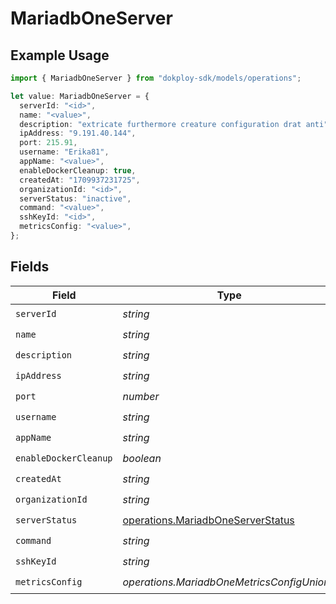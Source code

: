 # MariadbOneServer

## Example Usage

```typescript
import { MariadbOneServer } from "dokploy-sdk/models/operations";

let value: MariadbOneServer = {
  serverId: "<id>",
  name: "<value>",
  description: "extricate furthermore creature configuration drat anti",
  ipAddress: "9.191.40.144",
  port: 215.91,
  username: "Erika81",
  appName: "<value>",
  enableDockerCleanup: true,
  createdAt: "1709937231725",
  organizationId: "<id>",
  serverStatus: "inactive",
  command: "<value>",
  sshKeyId: "<id>",
  metricsConfig: "<value>",
};
```

## Fields

| Field                                                                                  | Type                                                                                   | Required                                                                               | Description                                                                            |
| -------------------------------------------------------------------------------------- | -------------------------------------------------------------------------------------- | -------------------------------------------------------------------------------------- | -------------------------------------------------------------------------------------- |
| `serverId`                                                                             | *string*                                                                               | :heavy_check_mark:                                                                     | N/A                                                                                    |
| `name`                                                                                 | *string*                                                                               | :heavy_check_mark:                                                                     | N/A                                                                                    |
| `description`                                                                          | *string*                                                                               | :heavy_check_mark:                                                                     | N/A                                                                                    |
| `ipAddress`                                                                            | *string*                                                                               | :heavy_check_mark:                                                                     | N/A                                                                                    |
| `port`                                                                                 | *number*                                                                               | :heavy_check_mark:                                                                     | N/A                                                                                    |
| `username`                                                                             | *string*                                                                               | :heavy_check_mark:                                                                     | N/A                                                                                    |
| `appName`                                                                              | *string*                                                                               | :heavy_check_mark:                                                                     | N/A                                                                                    |
| `enableDockerCleanup`                                                                  | *boolean*                                                                              | :heavy_check_mark:                                                                     | N/A                                                                                    |
| `createdAt`                                                                            | *string*                                                                               | :heavy_check_mark:                                                                     | N/A                                                                                    |
| `organizationId`                                                                       | *string*                                                                               | :heavy_check_mark:                                                                     | N/A                                                                                    |
| `serverStatus`                                                                         | [operations.MariadbOneServerStatus](../../models/operations/mariadboneserverstatus.md) | :heavy_check_mark:                                                                     | N/A                                                                                    |
| `command`                                                                              | *string*                                                                               | :heavy_check_mark:                                                                     | N/A                                                                                    |
| `sshKeyId`                                                                             | *string*                                                                               | :heavy_check_mark:                                                                     | N/A                                                                                    |
| `metricsConfig`                                                                        | *operations.MariadbOneMetricsConfigUnion2*                                             | :heavy_check_mark:                                                                     | N/A                                                                                    |